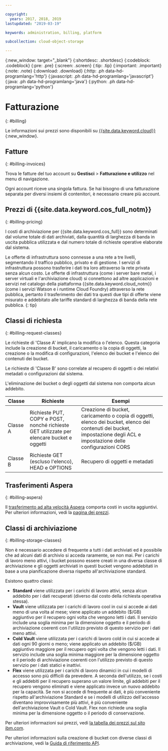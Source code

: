 ```yaml
---

copyright:
  years: 2017, 2018, 2019
lastupdated: "2019-03-19"

keywords: administration, billing, platform

subcollection: cloud-object-storage

---
```

{:new_window: target="_blank"}
{:shortdesc: .shortdesc}
{:codeblock: .codeblock}
{:pre: .pre}
{:screen: .screen}
{:tip: .tip}
{:important: .important}
{:note: .note}
{:download: .download} 
{:http: .ph data-hd-programlang='http'} 
{:javascript: .ph data-hd-programlang='javascript'} 
{:java: .ph data-hd-programlang='java'} 
{:python: .ph data-hd-programlang='python'}

# Fatturazione
{: #billing}

Le informazioni sui prezzi sono disponibili su [{{site.data.keyword.cloud}}](https://www.ibm.com/cloud/object-storage#s3api){:new_window}.

## Fatture
{: #billing-invoices}

Trova le fatture del tuo account su **Gestisci** > **Fatturazione e utilizzo** nel menu di navigazione.

Ogni account riceve una singola fattura. Se hai bisogno di una fatturazione separata per diversi insiemi di contenitori, è necessario creare più account.

## Prezzi di {{site.data.keyword.cos_full_notm}}
{: #billing-pricing}

I costi di archiviazione per {{site.data.keyword.cos_full}} sono determinati dal volume totale di dati archiviati, dalla quantità di larghezza di banda in uscita pubblica utilizzata e dal numero totale di richieste operative elaborate dal sistema.

Le offerte di infrastruttura sono connesse a una rete a tre livelli, segmentando il traffico pubblico, privato e di gestione. I servizi di infrastruttura possono trasferire i dati tra loro attraverso la rete privata senza alcun costo. Le offerte di infrastruttura (come i server bare metal, i server virtuali e l'archiviazione cloud) si connettono ad altre applicazioni e servizi nel catalogo della piattaforma {{site.data.keyword.cloud_notm}} (come i servizi Watson e i runtime Cloud Foundry) attraverso la rete pubblica, pertanto il trasferimento dei dati tra questi due tipi di offerte viene misurato e addebitato alle tariffe standard di larghezza di banda della rete pubblica.
{: tip}

## Classi di richiesta
{: #billing-request-classes}

Le richieste di 'Classe A' implicano la modifica o l'elenco. Questa categoria include la creazione di bucket, il caricamento o la copia di oggetti, la creazione o la modifica di configurazioni, l'elenco dei bucket e l'elenco dei contenuti dei bucket.

Le richieste di 'Classe B' sono correlate al recupero di oggetti o dei relativi metadati o configurazioni dal sistema.

L'eliminazione dei bucket o degli oggetti dal sistema non comporta alcun addebito.

| Classe | Richieste | Esempi |
|--- |--- |--- |
| Classe A | Richieste PUT, COPY e POST, nonché richieste GET utilizzate per elencare bucket e oggetti | Creazione di bucket, caricamento o copia di oggetti, elenco dei bucket, elenco dei contenuti dei bucket, impostazione degli ACL e impostazione delle configurazioni CORS |
| Classe B | Richieste GET (escluso l'elenco), HEAD e OPTIONS | Recupero di oggetti e metadati |

## Trasferimenti Aspera
{: #billing-aspera}

Il [trasferimento ad alta velocità Aspera](/docs/services/cloud-object-storage/basics?topic=cloud-object-storage-aspera) comporta costi in uscita aggiuntivi. Per ulteriori informazioni, vedi la [pagina dei prezzi](https://www.ibm.com/cloud/object-storage#s3api).

## Classi di archiviazione
{: #billing-storage-classes}

Non è necessario accedere di frequente a tutti i dati archiviati ed è possibile che ad alcuni dati di archivio si acceda raramente, se non mai. Per i carichi di lavoro meno attivi, i bucket possono essere creati in una diversa classe di archiviazione e gli oggetti archiviati in questi bucket vengono addebitati in base a una pianificazione diversa rispetto all'archiviazione standard.

Esistono quattro classi:

*  **Standard** viene utilizzata per i carichi di lavoro attivi, senza alcun addebito per i dati recuperati (diverso dal costo della richiesta operativa stessa).
*  **Vault** viene utilizzata per i carichi di lavoro cool in cui si accede ai dati meno di una volta al mese; viene applicato un addebito ($/GB) aggiuntivo per il recupero ogni volta che vengono letti i dati. Il servizio include una soglia minima per la dimensione oggetto e il periodo di archiviazione coerenti con l'utilizzo previsto di questo servizio per i dati meno attivi.
*  **Cold Vault** viene utilizzata per i carichi di lavoro cold in cui si accede ai dati ogni 90 giorni o meno; viene applicato un addebito ($/GB) aggiuntivo maggiore per il recupero ogni volta che vengono letti i dati. Il servizio include una soglia minima maggiore per la dimensione oggetto e il periodo di archiviazione coerenti con l'utilizzo previsto di questo servizio per i dati statici e inattivi.
*  **Flex** viene utilizzata per i carichi di lavoro dinamici in cui i modelli di accesso sono più difficili da prevedere. A seconda dell'utilizzo, se i costi e gli addebiti per il recupero superano un valore limite, gli addebiti per il recupero vengono eliminati e viene applicato invece un nuovo addebito per la capacità. Se non si accede di frequente ai dati, è più conveniente rispetto all'archiviazione Standard e se i modelli di utilizzo dell'accesso diventano improvvisamente più attivi, è più conveniente dell'archiviazione Vault o Cold Vault. Flex non richiede una soglia minima per la dimensione oggetto o il periodo di conservazione.

Per ulteriori informazioni sui prezzi, vedi [la tabella dei prezzi sul sito ibm.com](https://www.ibm.com/cloud/object-storage#s3api).

Per ulteriori informazioni sulla creazione di bucket con diverse classi di archiviazione, vedi la [Guida di riferimento API](/docs/services/cloud-object-storage/api-reference?topic=cloud-object-storage-compatibility-api-bucket-operations#compatibility-api-storage-class).
